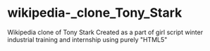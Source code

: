 # wikipedia-_clone_Tony_Stark
Wikipedia clone of Tony Stark
Created as a part of girl script winter industrial training and internship
using purely "HTML5"
